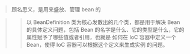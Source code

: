 >顾名思义，是用来盛放、管理 bean 的

>> 以 BeanDefinition 类为核心发散出的几个类，都是用于解决 Bean 的具体定义问题，包括 Bean 的名字是什么、它的类型是什么，它的属性赋予了哪些值或者引用，也就是 如何在 IoC 容器中定义一个 Bean，使得 IoC 容器可以根据这个定义来生成实例 的问题。